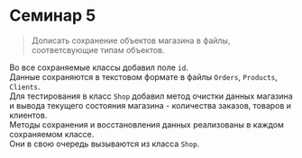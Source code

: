 # Семинар 5

>Дописать сохранение объектов магазина в файлы, соответсвующие типам объектов.

Во все сохраняемые классы добавил поле `id`.  
Данные сохраняются в текстовом формате в файлы `Orders`, `Products`, `Clients`.  
Для тестирования в класс `Shop` добавил метод очистки данных магазина и вывода
текущего состояния магазина - количества заказов, товаров и клиентов.  
Методы сохранения и восстановления данных реализованы в каждом сохраняемом классе.  
Они в свою очередь вызываются из класса `Shop`.